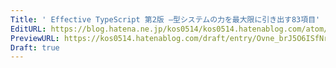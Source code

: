 ```yaml
---
Title: ' Effective TypeScript 第2版 ―型システムの力を最大限に引き出す83項目'
EditURL: https://blog.hatena.ne.jp/kos0514/kos0514.hatenablog.com/atom/entry/6802418398478374355
PreviewURL: https://kos0514.hatenablog.com/draft/entry/Ovne_brJ5O6ISfNrWUlWx_hq3f0
Draft: true
---
```


